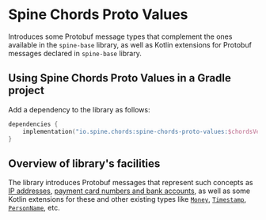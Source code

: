 # Spine Chords Proto Values

Introduces some Protobuf message types that complement the ones available in
the `spine-base` library, as well as Kotlin extensions for Protobuf messages
declared in `spine-base` library.

## Using Spine Chords Proto Values in a Gradle project

Add a dependency to the library as follows:
```kotlin
dependencies {
    implementation("io.spine.chords:spine-chords-proto-values:$chordsVersion")
}
```

## Overview of library's facilities

The library introduces Protobuf messages that represent such concepts as
[IP addresses](src/main/proto/spine/chords/proto/value/net/ip_address.proto),
[payment card numbers and bank accounts](src/main/proto/spine/chords/proto/value/money/payments.proto),
as well as some Kotlin extensions for these and other existing types like
[`Money`](src/main/kotlin/io/spine/chords/proto/value/money/MoneyExts.kt),
[`Timestamp`](src/main/kotlin/io/spine/chords/proto/value/time/TimeExts.kt),
[`PersonName`](src/main/kotlin/io/spine/chords/proto/value/person/PersonNameExts.kt),
etc.
